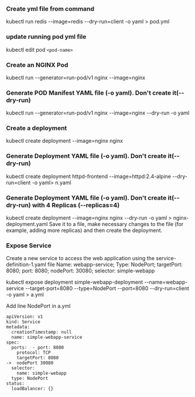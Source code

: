 ### Create yml file from command 
kubectl run redis --image=redis --dry-run=client -o yaml > pod.yml

###  update running pod yml file
kubectl edit pod ```<pod-name>```

###  Create an NGINX Pod
kubectl run --generator=run-pod/v1 nginx --image=nginx

###  Generate POD Manifest YAML file (-o yaml). Don't create it(--dry-run)
kubectl run --generator=run-pod/v1 nginx --image=nginx --dry-run -o yaml

###  Create a deployment
kubectl create deployment --image=nginx nginx

###  Generate Deployment YAML file (-o yaml). Don't create it(--dry-run)
kubectl create deployment httpd-frontend --image=httpd:2.4-alpine  --dry-run=client -o yaml> n.yaml

###  Generate Deployment YAML file (-o yaml). Don't create it(--dry-run) with 4 Replicas (--replicas=4)
kubectl create deployment --image=nginx nginx --dry-run -o yaml > nginx-deployment.yaml
Save it to a file, make necessary changes to the file (for example, adding more replicas) and then create the deployment.

### Expose Service 
Create a new service to access the web application using the service-definition-1.yaml file
Name: webapp-service; Type: NodePort; targetPort: 8080; port: 8080; nodePort: 30080; selector: simple-webapp

kubectl expose deployment simple-webapp-deployment --name=webapp-service --target-port=8080 --type=NodePort --port=8080 --dry-run=client -o yaml > a.yml

Add line NodePort in a.yml
```
apiVersion: v1
kind: Service
metadata:
  creationTimestamp: null
  name: simple-webapp-service
spec:
  ports:  - port: 8080
    protocol: TCP
    targetPort: 8080
->  nodePort 30080
  selector:
    name: simple-webapp
  type: NodePort
status:
  loadBalancer: {}
```
